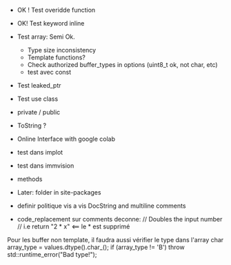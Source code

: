 - OK ! Test overidde function
- OK! Test keyword inline
- Test array: Semi Ok. 
  - Type size inconsistency
  - Template functions?
  - Check authorized buffer_types in options (uint8_t ok, not char, etc) 
  - test avec const 
- Test leaked_ptr
- Test use class
- private / public
- ToString ?
- Online Interface with google colab


- test dans implot
- test dans immvision
- methods

- Later: folder in site-packages
- definir politique vis a vis DocString and multiline comments
- code_replacement sur comments deconne:
    // Doubles the input number
    // i.e return "2 * x"    <== le * est supprimé


Pour les buffer non template, il faudra aussi vérifier le type dans l'array
    char array_type = values.dtype().char_();
        if (array_type != 'B')
            throw std::runtime_error("Bad type!");
